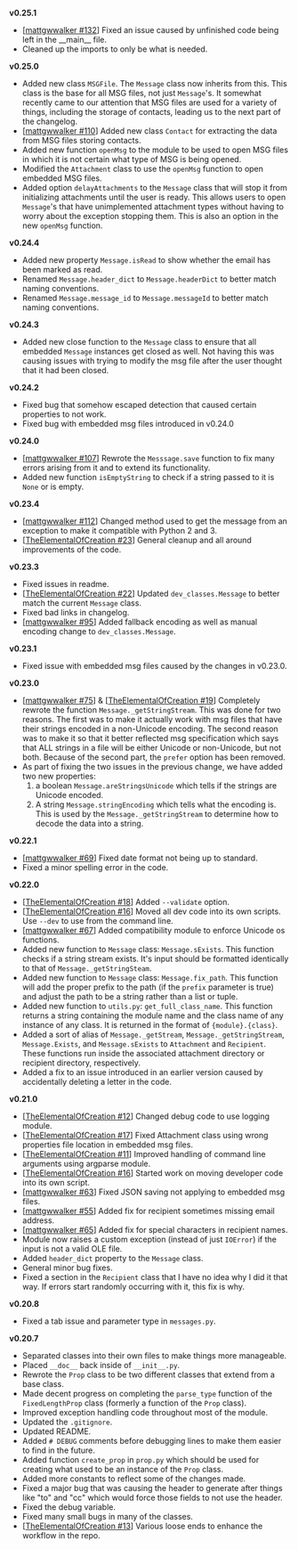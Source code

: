 **v0.25.1**
* [[mattgwwalker #132](https://github.com/mattgwwalker/msg-extractor/issues/110)] Fixed an issue caused by unfinished code being left in the \_\_main\_\_ file.
* Cleaned up the imports to only be what is needed.

**v0.25.0**
* Added new class `MSGFile`. The `Message` class now inherits from this. This class is the base for all MSG files, not just `Message`'s. It somewhat recently came to our attention that MSG files are used for a variety of things, including the storage of contacts, leading us to the next part of the changelog.
* [[mattgwwalker #110](https://github.com/mattgwwalker/msg-extractor/issues/110)] Added new class `Contact` for extracting the data from MSG files storing contacts.
* Added new function `openMsg` to the module to be used to open MSG files in which it is not certain what type of MSG is being opened.
* Modified the `Attachment` class to use the `openMsg` function to open embedded MSG files.
* Added option `delayAttachments` to the `Message` class that will stop it from initializing attachments until the user is ready. This allows users to open `Message`'s that have unimplemented attachment types without having to worry about the exception stopping them. This is also an option in the new `openMsg` function.

**v0.24.4**
* Added new property `Message.isRead` to show whether the email has been marked as read.
* Renamed `Message.header_dict` to `Message.headerDict` to better match naming conventions.
* Renamed `Message.message_id` to `Message.messageId` to better match naming conventions.

**v0.24.3**
* Added new close function to the `Message` class to ensure that all embedded `Message` instances get closed as well. Not having this was causing issues with trying to modify the msg file after the user thought that it had been closed.

**v0.24.2**
* Fixed bug that somehow escaped detection that caused certain properties to not work.
* Fixed bug with embedded msg files introduced in v0.24.0

**v0.24.0**
* [[mattgwwalker #107](https://github.com/mattgwwalker/msg-extractor/issues/107)] Rewrote the `Messsage.save` function to fix many errors arising from it and to extend its functionality.
* Added new function `isEmptyString` to check if a string passed to it is `None` or is empty.

**v0.23.4**
* [[mattgwwalker #112](https://github.com/mattgwwalker/msg-extractor/issues/112)] Changed method used to get the message from an exception to make it compatible with Python 2 and 3.
* [[TheElementalOfCreation #23](https://github.com/TheElementalOfCreation/msg-extractor/issues/23)] General cleanup and all around improvements of the code.

**v0.23.3**
* Fixed issues in readme.
* [[TheElementalOfCreation #22](https://github.com/TheElementalOfCreation/msg-extractor/issues/22)] Updated `dev_classes.Message` to better match the current `Message` class.
* Fixed bad links in changelog.
* [[mattgwwalker #95](https://github.com/mattgwwalker/msg-extractor/issues/95)] Added fallback encoding as well as manual encoding change to `dev_classes.Message`.

**v0.23.1**
* Fixed issue with embedded msg files caused by the changes in v0.23.0.

**v0.23.0**
* [[mattgwwalker #75](https://github.com/mattgwwalker/msg-extractor/issues/75)] & [[TheElementalOfCreation #19](https://github.com/TheElementalOfCreation/msg-extractor/issues/19)] Completely rewrote the function `Message._getStringStream`. This was done for two reasons. The first was to make it actually work with msg files that have their strings encoded in a non-Unicode encoding. The second reason was to make it so that it better reflected msg specification which says that ALL strings in a file will be either Unicode or non-Unicode, but not both. Because of the second part, the `prefer` option has been removed.
* As part of fixing the two issues in the previous change, we have added two new properties:
    1. a boolean `Message.areStringsUnicode` which tells if the strings are Unicode encoded.
    2. A string `Message.stringEncoding` which tells what the encoding is. This is used by the `Message._getStringStream` to determine how to decode the data into a string.

**v0.22.1**
* [[mattgwwalker #69](https://github.com/mattgwwalker/msg-extractor/issues/69)] Fixed date format not being up to standard.
* Fixed a minor spelling error in the code.

**v0.22.0**
* [[TheElementalOfCreation #18](https://github.com/TheElementalOfCreation/msg-extractor/issues/18)] Added `--validate` option.
* [[TheElementalOfCreation #16](https://github.com/TheElementalOfCreation/msg-extractor/issues/16)] Moved all dev code into its own scripts. Use `--dev` to use from the command line.
* [[mattgwwalker #67](https://github.com/mattgwwalker/msg-extractor/issues/67)] Added compatibility module to enforce Unicode os functions.
* Added new function to `Message` class: `Message.sExists`. This function checks if a string stream exists. It's input should be formatted identically to that of `Message._getStringSteam`.
* Added new function to `Message` class: `Message.fix_path`. This function will add the proper prefix to the path (if the `prefix` parameter is true) and adjust the path to be a string rather than a list or tuple.
* Added new function to `utils.py`: `get_full_class_name`. This function returns a string containing the module name and the class name of any instance of any class. It is returned in the format of `{module}.{class}`.
* Added a sort of alias of `Message._getStream`, `Message._getStringStream`, `Message.Exists`, and `Message.sExists` to `Attachment` and `Recipient`. These functions run inside the associated attachment directory or recipient directory, respectively.
* Added a fix to an issue introduced in an earlier version caused by accidentally deleting a letter in the code.

**v0.21.0**
* [[TheElementalOfCreation #12](https://github.com/TheElementalOfCreation/msg-extractor/issues/12)] Changed debug code to use logging module.
* [[TheElementalOfCreation #17](https://github.com/TheElementalOfCreation/msg-extractor/issues/17)] Fixed Attachment class using wrong properties file location in embedded msg files.
* [[TheElementalOfCreation #11](https://github.com/TheElementalOfCreation/msg-extractor/issues/11)] Improved handling of command line arguments using argparse module.
* [[TheElementalOfCreation #16](https://github.com/TheElementalOfCreation/msg-extractor/issues/16)] Started work on moving developer code into its own script.
* [[mattgwwalker #63](https://github.com/mattgwwalker/msg-extractor/issues/63)] Fixed JSON saving not applying to embedded msg files.
* [[mattgwwalker #55](https://github.com/mattgwwalker/msg-extractor/issues/55)] Added fix for recipient sometimes missing email address.
* [[mattgwwalker #65](https://github.com/mattgwwalker/msg-extractor/issues/65)] Added fix for special characters in recipient names.
* Module now raises a custom exception (instead of just `IOError`) if the input is not a valid OLE file.
* Added `header_dict` property to the `Message` class.
* General minor bug fixes.
* Fixed a section in the `Recipient` class that I have no idea why I did it that way. If errors start randomly occurring with it, this fix is why.

**v0.20.8**
* Fixed a tab issue and parameter type in `messages.py`.


**v0.20.7**

* Separated classes into their own files to make things more manageable.
* Placed `__doc__` back inside of `__init__.py`.
* Rewrote the `Prop` class to be two different classes that extend from a base class.
* Made decent progress on completing the `parse_type` function of the `FixedLengthProp` class (formerly a function of the `Prop` class).
* Improved exception handling code throughout most of the module.
* Updated the `.gitignore`.
* Updated README.
* Added `# DEBUG` comments before debugging lines to make them easier to find in the future.
* Added function `create_prop` in `prop.py` which should be used for creating what used to be an instance of the `Prop` class.
* Added more constants to reflect some of the changes made.
* Fixed a major bug that was causing the header to generate after things like "to" and "cc" which would force those fields to not use the header.
* Fixed the debug variable.
* Fixed many small bugs in many of the classes.
* [[TheElementalOfCreation #13](https://github.com/TheElementalOfCreation/msg-extractor/issues/13)] Various loose ends to enhance the workflow in the repo.
